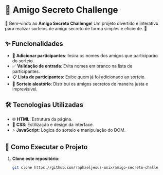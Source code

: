 # 🎁 Amigo Secreto Challenge

🎉 Bem-vindo ao **Amigo Secreto Challenge**! Um projeto divertido e interativo para realizar sorteios de amigo secreto de forma simples e eficiente. 🥳

## ✨ Funcionalidades

- 📝 **Adicionar participantes**: Insira os nomes dos amigos que participarão do sorteio.
- ✅ **Validação de entrada**: Evita nomes em branco na lista de participantes.
- 📋 **Lista de participantes**: Exibe quem já foi adicionado ao sorteio.
- 🎲 **Sorteio aleatório**: Distribui os amigos secretos de maneira justa e imprevisível.

## 🛠 Tecnologias Utilizadas

- 🌐 **HTML**: Estrutura da página.
- 🎨 **CSS**: Estilização e design da interface.
- ⚡ **JavaScript**: Lógica do sorteio e manipulação do DOM.

## 🚀 Como Executar o Projeto

1. **Clone este repositório**:

   ```bash
   git clone https://github.com/raphaeljesus-unix/amigo-secreto-challenge.git

